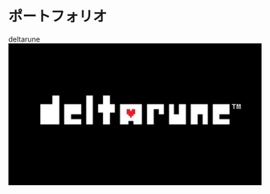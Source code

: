 # ポートフォリオ
deltarune
![DELTA](https://github.com/hw23a152/portfolio/blob/main/Image2/69a9b5c218fe9b06f7fca6c4a1a9f7344f40ac584997a0abe772bf80281ef999.webp)
